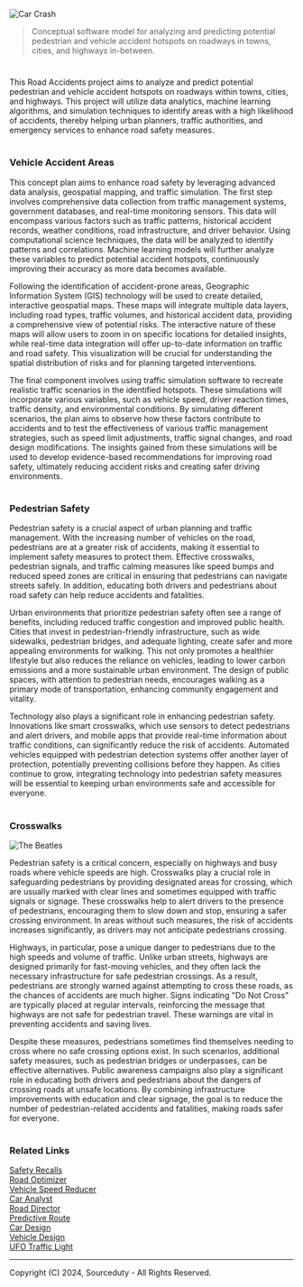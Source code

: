 ![Car Crash](https://github.com/sourceduty/Vehicle_Accident_Areas-/assets/123030236/eca156b2-ccaa-4cb0-8e30-8f3617915e0c)

> Conceptual software model for analyzing and predicting potential pedestrian and vehicle accident hotspots on roadways in towns, cities, and highways in-between.

#

This Road Accidents project aims to analyze and predict potential pedestrian and vehicle accident hotspots on roadways within towns, cities, and highways. This project will utilize data analytics, machine learning algorithms, and simulation techniques to identify areas with a high likelihood of accidents, thereby helping urban planners, traffic authorities, and emergency services to enhance road safety measures.

#
### Vehicle Accident Areas

This concept plan aims to enhance road safety by leveraging advanced data analysis, geospatial mapping, and traffic simulation. The first step involves comprehensive data collection from traffic management systems, government databases, and real-time monitoring sensors. This data will encompass various factors such as traffic patterns, historical accident records, weather conditions, road infrastructure, and driver behavior. Using computational science techniques, the data will be analyzed to identify patterns and correlations. Machine learning models will further analyze these variables to predict potential accident hotspots, continuously improving their accuracy as more data becomes available.

Following the identification of accident-prone areas, Geographic Information System (GIS) technology will be used to create detailed, interactive geospatial maps. These maps will integrate multiple data layers, including road types, traffic volumes, and historical accident data, providing a comprehensive view of potential risks. The interactive nature of these maps will allow users to zoom in on specific locations for detailed insights, while real-time data integration will offer up-to-date information on traffic and road safety. This visualization will be crucial for understanding the spatial distribution of risks and for planning targeted interventions.

The final component involves using traffic simulation software to recreate realistic traffic scenarios in the identified hotspots. These simulations will incorporate various variables, such as vehicle speed, driver reaction times, traffic density, and environmental conditions. By simulating different scenarios, the plan aims to observe how these factors contribute to accidents and to test the effectiveness of various traffic management strategies, such as speed limit adjustments, traffic signal changes, and road design modifications. The insights gained from these simulations will be used to develop evidence-based recommendations for improving road safety, ultimately reducing accident risks and creating safer driving environments.

#
### Pedestrian Safety

Pedestrian safety is a crucial aspect of urban planning and traffic management. With the increasing number of vehicles on the road, pedestrians are at a greater risk of accidents, making it essential to implement safety measures to protect them. Effective crosswalks, pedestrian signals, and traffic calming measures like speed bumps and reduced speed zones are critical in ensuring that pedestrians can navigate streets safely. In addition, educating both drivers and pedestrians about road safety can help reduce accidents and fatalities.

Urban environments that prioritize pedestrian safety often see a range of benefits, including reduced traffic congestion and improved public health. Cities that invest in pedestrian-friendly infrastructure, such as wide sidewalks, pedestrian bridges, and adequate lighting, create safer and more appealing environments for walking. This not only promotes a healthier lifestyle but also reduces the reliance on vehicles, leading to lower carbon emissions and a more sustainable urban environment. The design of public spaces, with attention to pedestrian needs, encourages walking as a primary mode of transportation, enhancing community engagement and vitality.

Technology also plays a significant role in enhancing pedestrian safety. Innovations like smart crosswalks, which use sensors to detect pedestrians and alert drivers, and mobile apps that provide real-time information about traffic conditions, can significantly reduce the risk of accidents. Automated vehicles equipped with pedestrian detection systems offer another layer of protection, potentially preventing collisions before they happen. As cities continue to grow, integrating technology into pedestrian safety measures will be essential to keeping urban environments safe and accessible for everyone.

#
### Crosswalks

![The Beatles](https://github.com/user-attachments/assets/e3b32d99-5da2-4b5c-ad07-ff47e05ac99a)

Pedestrian safety is a critical concern, especially on highways and busy roads where vehicle speeds are high. Crosswalks play a crucial role in safeguarding pedestrians by providing designated areas for crossing, which are usually marked with clear lines and sometimes equipped with traffic signals or signage. These crosswalks help to alert drivers to the presence of pedestrians, encouraging them to slow down and stop, ensuring a safer crossing environment. In areas without such measures, the risk of accidents increases significantly, as drivers may not anticipate pedestrians crossing.

Highways, in particular, pose a unique danger to pedestrians due to the high speeds and volume of traffic. Unlike urban streets, highways are designed primarily for fast-moving vehicles, and they often lack the necessary infrastructure for safe pedestrian crossings. As a result, pedestrians are strongly warned against attempting to cross these roads, as the chances of accidents are much higher. Signs indicating "Do Not Cross" are typically placed at regular intervals, reinforcing the message that highways are not safe for pedestrian travel. These warnings are vital in preventing accidents and saving lives.

Despite these measures, pedestrians sometimes find themselves needing to cross where no safe crossing options exist. In such scenarios, additional safety measures, such as pedestrian bridges or underpasses, can be effective alternatives. Public awareness campaigns also play a significant role in educating both drivers and pedestrians about the dangers of crossing roads at unsafe locations. By combining infrastructure improvements with education and clear signage, the goal is to reduce the number of pedestrian-related accidents and fatalities, making roads safer for everyone.

#
### Related Links

[Safety Recalls](https://github.com/sourceduty/Safety_Recalls)
<br>
[Road Optimizer](https://github.com/sourceduty/Road_Optimizer)
<br>
[Vehicle Speed Reducer](https://github.com/sourceduty/Vehicle_Speed_Reducer)
<br>
[Car Analyst](https://github.com/sourceduty/Car_Analyst)
<br>
[Road Director](https://github.com/sourceduty/Road_Director)
<br>
[Predictive Route](https://github.com/sourceduty/Predictive_Route)
<br>
[Car Design](https://github.com/sourceduty/Car_Design)
<br>
[Vehicle Design](https://github.com/sourceduty/Vehicle_Design)
<br>
[UFO Traffic Light](https://github.com/sourceduty/UFO_Traffic_Light)

***
Copyright (C) 2024, Sourceduty - All Rights Reserved.
